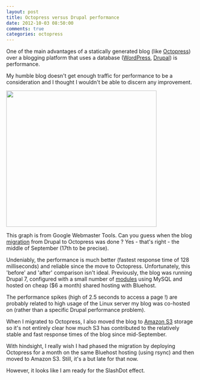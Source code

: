 ```yaml
---
layout: post
title: Octopress versus Drupal performance
date: 2012-10-03 08:50:00
comments: true
categories: octopress
---
```

One of the main advantages of a statically generated blog (like
[Octopress][1]) over a blogging platform that uses a database
([WordPress][2], [Drupal][3]) is performance.

[1]: http://octopress.org
[2]: http://wordpress.org
[3]: http://drupal.org

My humble blog doesn't get enough traffic for performance to be a
consideration and I thought I wouldn't be able to discern any
improvement.

<a href="https://picasaweb.google.com/lh/photo/0g3QJNr4-JBTTnUr30I-INMTjNZETYmyPJy0liipFm0?feat=embedwebsite">
<img src="https://lh3.googleusercontent.com/-6HMK8sqiSk0/UGvuBc5qgkI/AAAAAAAABzs/G58jXbvG-ow/s400/Webmaster-Crawl-Stats2.png"
height="362" width="400" /></a>

This graph is from Google Webmaster Tools. Can you guess when the blog
[migration][4] from Drupal to Octopress was done ? Yes - that's right - the
middle of September (17th to be precise).

[4]: http://www.nbrightside.com/blog/2012/09/17/migration-complete/

Undeniably, the performance is much better (fastest response time of
128 milliseconds) and reliable since the move to
Octopress. Unfortunately, this 'before' and 'after' comparison isn't
ideal. Previously, the blog was running Drupal 7, configured with a
small number of [modules][5] using MySQL and hosted on cheap ($6 a
month) shared hosting with Bluehost.

[5]: http://www.nbrightside.com/blog/2010/12/22/essential-modules-your-new-drupal-7-site/

The performance spikes (high of 2.5 seconds to access a page !) are
probably related to high usage of the Linux server my blog was
co-hosted on (rather than a specific Drupal performance problem).

When I migrated to Octopress, I also moved the blog to [Amazon S3][6]
storage so it's not entirely clear how much S3 has contributed to the
relatively stable and fast response times of the blog since
mid-September.

[6]: http://aws.amazon.com/s3/

With hindsight, I really wish I had phased the migration by deploying
Octopress for a month on the same Bluehost hosting (using rsync) and
then moved to Amazon S3. Still, it's a but late for that now.

However, it looks like I am ready for the SlashDot effect.
